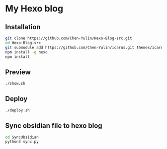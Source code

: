 # My Hexo blog

## Installation

```bash
git clone https://github.com/Chen-Yulin/Hexo-Blog-src.git
cd Hexo-Blog-src
git submodule add https://github.com/Chen-Yulin/icarus.git themes/icarus
npm install -g hexo
npm install
```

## Preview

```bash
./show.sh
```

## Deploy

```bash
./deploy.sh
```

## Sync obsidian file to hexo blog

```bash
cd SyncObsidian
python3 sync.py
```
